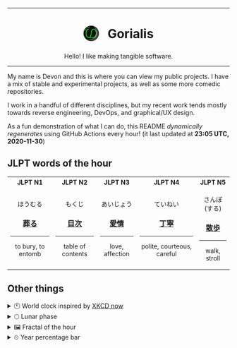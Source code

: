 ***

<h1 align="center">
<sub>
    <img src="readme/resources/avatar.png" height="36">
</sub>
&nbsp;
Gorialis
</h1>
<p align="center">
Hello! I like making tangible software.
</p>

***

My name is Devon and this is where you can view my public projects. I have a mix of stable and experimental projects, as well as some more comedic repositories.

I work in a handful of different disciplines, but my recent work tends mostly towards reverse engineering, DevOps, and graphical/UX design.

As a fun demonstration of what I can do, this README *dynamically regenerates* using GitHub Actions every hour! (it last updated at **23:05 UTC, 2020-11-30**)

<h2>JLPT words of the hour</h2>
<table>
    <tr>
        <th>JLPT N1</th>
        <th>JLPT N2</th>
        <th>JLPT N3</th>
        <th>JLPT N4</th>
        <th>JLPT N5</th>
    </tr>
    <tr>
        <td>
            <p align="center">ほうむる</p>
            <h3 align="center"><b><a href="https://jisho.org/search/%E8%91%AC%E3%82%8B">葬る</a></b></h3>
            <hr>
            <p align="center">to bury,<wbr> to entomb</p>
        </td>
        <td>
            <p align="center">もくじ</p>
            <h3 align="center"><b><a href="https://jisho.org/search/%E7%9B%AE%E6%AC%A1">目次</a></b></h3>
            <hr>
            <p align="center">table of contents</p>
        </td>
        <td>
            <p align="center">あいじょう</p>
            <h3 align="center"><b><a href="https://jisho.org/search/%E6%84%9B%E6%83%85">愛情</a></b></h3>
            <hr>
            <p align="center">love,<wbr> affection</p>
        </td>
        <td>
            <p align="center">ていねい</p>
            <h3 align="center"><b><a href="https://jisho.org/search/%E4%B8%81%E5%AF%A7">丁寧</a></b></h3>
            <hr>
            <p align="center">polite,<wbr> courteous,<wbr> careful</p>
        </td>
        <td>
            <p align="center">さんぽ (する)</p>
            <h3 align="center"><b><a href="https://jisho.org/search/%E6%95%A3%E6%AD%A9">散歩</a></b></h3>
            <hr>
            <p align="center">walk,<wbr> stroll</p>
        </td>
    </tr>
</table>

<h2>Other things</h2>
<details>
<summary>🕚  World clock inspired by <a href="https://xkcd.com/now">XKCD now</a></summary>

> <img src="generated/now.png" width="512">

</details>
<details>
<summary>🌕 Lunar phase</summary>

The moon is approximately 55.59% through its phase (Full Moon).

</details>
<details>
<summary>&#x1f5bc; Fractal of the hour</summary>

> <img src="generated/fractal.png" width="512">

</details>
<details>
<summary>&#x23f2; Year percentage bar</summary>
<pre><code>2020 [██████████████████▁▁] 91.52%</code></pre>
</details>
